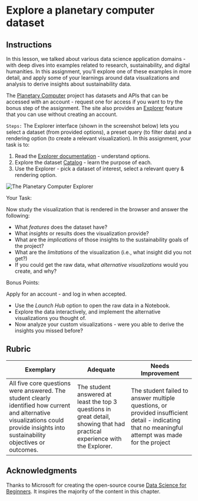 # Explore a planetary computer dataset

## Instructions

In this lesson, we talked about various data science application domains - with deep dives into examples related to research, sustainability, and digital humanities. In this assignment, you'll explore one of these examples in more detail, and apply some of your learnings around data visualizations and analysis to derive insights about sustainability data.

The [Planetary Computer](https://planetarycomputer.microsoft.com/) project has datasets and APIs that can be accessed with an account - request one for access if you want to try the bonus step of the assignment. The site also provides an [Explorer](https://planetarycomputer.microsoft.com/explore) feature that you can use without creating an account. 


`Steps:`
The Explorer interface (shown in the screenshot below) lets you select a dataset (from provided options), a preset query (to filter data) and a rendering option (to create a relevant visualization). In this assignment, your task is to:

1. Read the [Explorer documentation](https://planetarycomputer.microsoft.com/docs/overview/explorer/) - understand options.
2. Explore the dataset [Catalog](https://planetarycomputer.microsoft.com/catalog) - learn the purpose of each.
3. Use the Explorer - pick a dataset of interest, select a relevant query & rendering option.

![The Planetary Computer Explorer](../../../images/planetary-computer-explorer.png)

Your Task:

Now study the visualization that is rendered in the browser and answer the following:

* What _features_ does the dataset have?
* What _insights_ or results does the visualization provide?
* What are the _implications_ of those insights to the sustainability goals of the project?
* What are the _limitations_ of the visualization (i.e., what insight did you not get?)
* If you could get the raw data, what _alternative visualizations_ would you create, and why?

Bonus Points:

Apply for an account - and log in when accepted.

* Use the _Launch Hub_ option to open the raw data in a Notebook.
* Explore the data interactively, and implement the alternative visualizations you thought of.
* Now analyze your custom visualizations - were you able to derive the insights you missed before?

## Rubric

Exemplary | Adequate | Needs Improvement
--- | --- | -- |
All five core questions were answered. The student clearly identified how current and alternative visualizations could provide insights into sustainability objectives or outcomes.| The student answered at least the top 3 questions in great detail, showing that had practical experience with the Explorer. | The student failed to answer multiple questions, or provided insufficient detail - indicating that no meaningful attempt was made for the project |

## Acknowledgments

Thanks to Microsoft for creating the open-source course [Data Science for Beginners](https://github.com/microsoft/Data-Science-For-Beginners). It inspires the majority of the content in this chapter.
